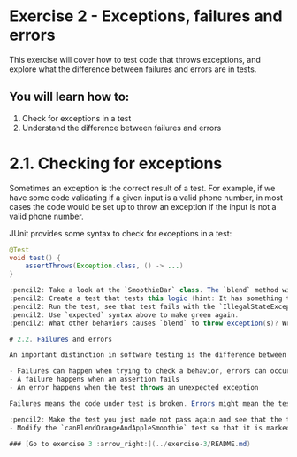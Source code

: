# Exercise 2 - Exceptions, failures and errors

This exercise will cover how to test code that throws exceptions, and explore what the difference between failures and errors are in tests.

## You will learn how to:

1. Check for exceptions in a test
2. Understand the difference between failures and errors

# 2.1. Checking for exceptions

Sometimes an exception is the correct result of a test. For example, if we have some code validating if a given input is a valid phone number, in most cases the code would be set up to throw an exception if the input is not a valid phone number.

JUnit provides some syntax to check for exceptions in a test:

```Java
@Test
void test() {
    assertThrows(Exception.class, () -> ...)
}

:pencil2: Take a look at the `SmoothieBar` class. The `blend` method will throw a `IllegalStateException` if the stock of ingredients required for the smoothie to be blended is to low.  
:pencil2: Create a test that tests this logic (hint: It has something to do with restocking ingredients).  
:pencil2: Run the test, see that test fails with the `IllegalStateException` as cause.  
:pencil2: Use `expected` syntax above to make green again.  
:pencil2: What other behaviors causes `blend` to throw exception(s)? Write test(s) confirming the behavior.

# 2.2. Failures and errors

An important distinction in software testing is the difference between failures and errors.

- Failures can happen when trying to check a behavior, errors can occur at any point in the test
- A failure happens when an assertion fails
- An error happens when the test throws an unexpected exception

Failures means the code under test is broken. Errors might mean the test is broken or the code under test is broken.

:pencil2: Make the test you just made not pass again and see that the test was marked with the error icon in the Test Runner: ![failed](https://www.jetbrains.com/help/img/idea/2016.3/testError.png)  
- Modify the `canBlendOrangeAndAppleSmoothie` test so that it is marked as failed the Test Runner: ![failed](https://www.jetbrains.com/help/img/idea/2016.3/testFailed.png)  

### [Go to exercise 3 :arrow_right:](../exercise-3/README.md)
